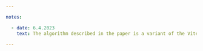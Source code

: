 ```yaml
---

notes:

  - date: 6.4.2023
    text: The algorithm described in the paper is a variant of the Viterbi algorithm.

---
```

